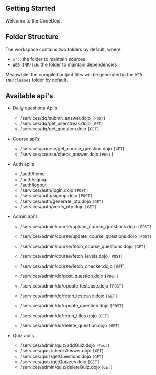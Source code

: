 ## Getting Started

Welcome to the CodeDojo.

## Folder Structure

The workspace contains two folders by default, where:

- `src`: the folder to maintain sources
- `WEB-INF/lib`: the folder to maintain dependencies

Meanwhile, the compiled output files will be generated in the `WEB-INF/classes` folder by default.

## Available api's

- Daily questions Api's
    - /services/dq/submit_answer.dojo `[POST]`
    - /services/dq/get_userstreak.dojo `[GET]`
    - /services/dq/get_question.dojo `[GET]`

- Course api's
    - /services/course/get_course_question.dojo `[GET]`
    - /services/course/check_answer.dojo `[POST]`
    
- Auth api's
    - /auth/home 
    - /auth/signup
    - /auth/logout
    - /services/auth/login.dojo `[POST]`
    - /services/auth/signup.dojo `[POST]`
    - /services/auth/generate_otp.dojo `[GET]`
    - /services/auth/verify_otp.dojo `[GET]`

- Admin api's
    - /services/admin/course/upload_course_questions.dojo `[POST]`
    - /services/admin/course/update_course_questions.dojo `[POST]`
    - /services/admin/course/fetch_course_questions.dojo `[GET]`
    - /services/admin/course/fetch_levels.dojo `[POST]`
    - /services/admin/course/fetch_checker.dojo `[GET]`

    - /services/admin/dq/post_question.dojo `[POST]`
    - /services/admin/dq/update_testcase.dojo `[POST]`
    - /services/admin/dq/fetch_testcase.dojo `[GET]`
    - /services/admin/dq/update_question.dojo `[POST]`
    - /services/admin/dq/fetch_titles.dojo `[GET]`
    - /services/admin/dq/delete_question.dojo `[GET]`

- Quiz api's
    - /services/admin/quiz/addQuiz.dojo `[Post]` 
    - /services/quiz/checkAnswer.dojo `[GET]`
    - /services/quiz/getQuestions.dojo `[GET]`
    - /services/quiz/getQuizzes.dojo `[GET]`
    - /services/admin/quiz/deleteQuiz.dojo `[GET]`